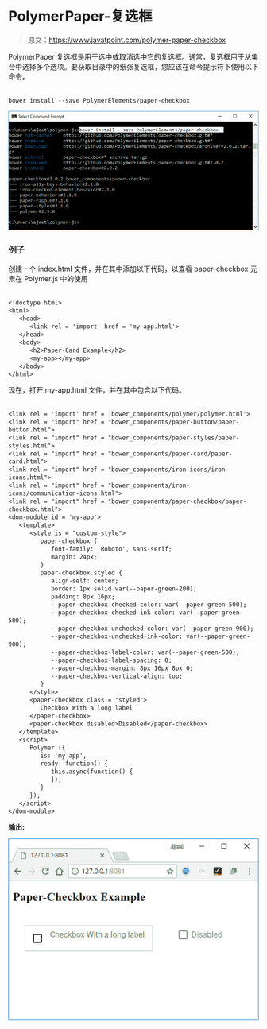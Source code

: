 # PolymerPaper-复选框

> 原文：<https://www.javatpoint.com/polymer-paper-checkbox>

PolymerPaper 复选框是用于选中或取消选中它的复选框。通常，复选框用于从集合中选择多个选项。要获取目录中的纸张复选框，您应该在命令提示符下使用以下命令。

```

bower install --save PolymerElements/paper-checkbox

```

![paper checkbox1](img/842b0a557d285cb8bd17c907d1cdb7fc.png)

### 例子

创建一个 index.html 文件，并在其中添加以下代码，以查看 paper-checkbox 元素在 Polymer.js 中的使用

```

<!doctype html>
<html>
   <head>
      <link rel = 'import' href = 'my-app.html'>
   </head>
   <body>
      <h2>Paper-Card Example</h2>
      <my-app></my-app>
   </body>
</html>

```

现在，打开 my-app.html 文件，并在其中包含以下代码。

```

<link rel = 'import' href = 'bower_components/polymer/polymer.html'>
<link rel = "import" href = "bower_components/paper-button/paper-button.html">
<link rel = "import" href = "bower_components/paper-styles/paper-styles.html">
<link rel = "import" href = "bower_components/paper-card/paper-card.html">
<link rel = "import" href = "bower_components/iron-icons/iron-icons.html">
<link rel = "import" href = "bower_components/iron-icons/communication-icons.html">
<link rel = "import" href = "bower_components/paper-checkbox/paper-checkbox.html">
<dom-module id = 'my-app'>  
   <template>
      <style is = "custom-style">
         paper-checkbox {
            font-family: 'Roboto', sans-serif;
            margin: 24px;
         }
         paper-checkbox.styled {
            align-self: center;
            border: 1px solid var(--paper-green-200);
            padding: 8px 16px;
            --paper-checkbox-checked-color: var(--paper-green-500);
            --paper-checkbox-checked-ink-color: var(--paper-green-500);
            --paper-checkbox-unchecked-color: var(--paper-green-900);
            --paper-checkbox-unchecked-ink-color: var(--paper-green-900);
            --paper-checkbox-label-color: var(--paper-green-500);
            --paper-checkbox-label-spacing: 0;
            --paper-checkbox-margin: 8px 16px 8px 0;
            --paper-checkbox-vertical-align: top;
         }
      </style>     
      <paper-checkbox class = "styled">
         Checkbox With a long label
      </paper-checkbox>
      <paper-checkbox disabled>Disabled</paper-checkbox>
   </template>  
   <script>
      Polymer ({
         is: 'my-app',
         ready: function() {
            this.async(function() {          
            });
         }
      });
   </script>
</dom-module>

```

**输出:**

![paper checkbox 2](img/d924670ab5d2e41ff4ffa29cb149ee07.png)